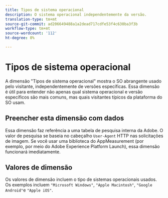 ```yaml
---
title: Tipos de sistema operacional
description: O sistema operacional independentemente da versão.
translation-type: tm+mt
source-git-commit: ad206649488a1a2dead717cdfe53f4c630ba3f3b
workflow-type: tm+mt
source-wordcount: '112'
ht-degree: 0%

---
```



# Tipos de sistema operacional

A dimensão &quot;Tipos de sistema operacional&quot; mostra o SO abrangente usado pelo visitante, independentemente de versões específicas. Essa dimensão é útil para entender não apenas qual sistema operacional e versão específicos são mais comuns, mas quais visitantes típicos da plataforma do SO usam.

## Preencher esta dimensão com dados

Essa dimensão faz referência a uma tabela de pesquisa interna da Adobe. O valor de pesquisa se baseia no cabeçalho `User-Agent` HTTP nas solicitações de imagem. Se você usar uma biblioteca do AppMeasurement (por exemplo, por meio do Adobe Experience Platform Launch), essa dimensão funcionará imediatamente.

## Valores de dimensão

Os valores de dimensão incluem o tipo de sistemas operacionais usados. Os exemplos incluem `"Microsoft Windows"`, `"Apple Macintosh"`, `"Google Android"`e `"Apple iOS"`.
